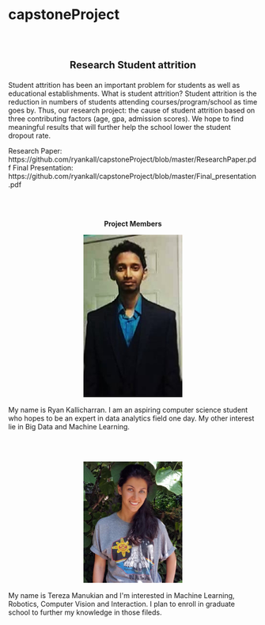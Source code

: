 <h1> capstoneProject</h1>
<br></br>
<p align ="center"  style="font-size:20px"><b>Research Student attrition</b></p>
<p align="left">
    Student attrition has been an important problem for students as well as educational establishments. What is student attrition? Student attrition is the reduction in numbers of students attending courses/program/school as time goes by. Thus, our research project: the cause of student attrition based on three contributing factors (age, gpa, admission scores). We hope to find meaningful results that will further help the school lower the student dropout rate.
    
    
</p>
<p align = "left">
Research Paper: https://github.com/ryankall/capstoneProject/blob/master/ResearchPaper.pdf
Final Presentation: https://github.com/ryankall/capstoneProject/blob/master/Final_presentation.pdf
</p>

<br></br>
<p align = "center"><b>Project Members</b> </p>

<p align="center">
    <img src="https://github.com/ryankall/capstoneProject/blob/master/file_thumb.jpg" width="200"/>
</p>

<p>
    My name is Ryan Kallicharran. I am an aspiring 
    computer science student who hopes to be an 
    expert in data analytics field one day. My other 
    interest lie in Big Data and Machine Learning. 
</p>
<br></br>
<p align="center">
    <img src="https://github.com/ryankall/capstoneProject/blob/master/13517396_10208688713008784_1369964135096604961_o.jpg" width="200/">
</p>

<p>
My name is Tereza Manukian and I'm interested in Machine Learning,
Robotics, Computer Vision and Interaction. 
I plan to enroll in graduate school 
to further my knowledge in those fileds.   
</p>
